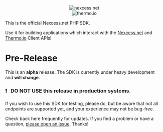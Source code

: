 <div align="center">
  <img src="https://raw.githubusercontent.com/nexcess/nexcess-php-sdk/master/.github/nexcess.png" alt="nexcess.net"/><br/>
  <img src="https://raw.githubusercontent.com/nexcess/nexcess-php-sdk/master/.github/thermo.png" alt="thermo.io"/><br/>
</div>

This is the official Nexcess.net PHP SDK.

Use it for building applications which interact with the <a href="https://portal.nexcess.net/">Nexcess.net</a> and <a href="https://core.thermo.io">Thermo.io</a> Client APIs!

# Pre-Release

This is an **alpha** release.  The SDK is currently under heavy development and **will change**.

### :heavy_exclamation_mark: &nbsp; **DO NOT USE this release in production systems.**

If you wish to use this SDK for testing, please do, but be aware that not all endpoints are supported yet, and your experience may not be bug-free.

Check back here frequently for updates.
If you find a problem or have a question, [please open an issue](https://github.com/nexcess/nexcess-php-sdk/issues).
Thanks!
